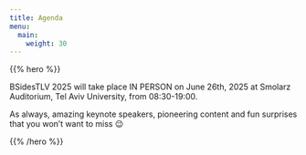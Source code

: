 ```yaml
---
title: Agenda
menu:
  main:
    weight: 30
---
```


{{% hero %}}

BSidesTLV 2025 will take place IN PERSON on June 26th, 2025 at Smolarz Auditorium,
Tel Aviv University, from 08:30-19:00.

As always, amazing keynote speakers, pioneering content and fun surprises that you won’t want to miss 😉

{{% /hero %}}
